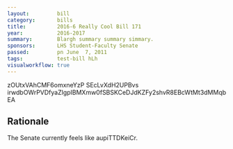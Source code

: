 ```yaml
---
layout:         bill
category:       bills
title:          2016-6 Really Cool Bill 171
year:           2016-2017
summary:        Blargh summary summary simmary.
sponsors:       LHS Student-Faculty Senate
passed:         pn June  7, 2011
tags:           test-bill hLh
visualworkflow: true
---
```



zOUtxVAhCMF6omxneYzP SEcLvXdH2UPBvs irwdbOWrPVDfyaZlgpIBMXmw0fSBSKCeDJdKZFy2shvR8EBcWtMt3dMMqbEA 




Rationale
---------
The Senate currently feels like aupiTTDKeiCr.
